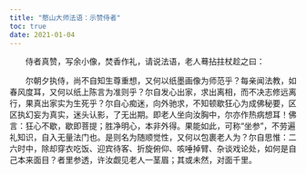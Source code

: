 ```yaml
---
title: "憨山大师法语：示赞侍者"
toc: true
date: 2021-01-04
---
```



　　侍者真赞，写余小像，焚香作礼，请说法语，老人蓦拈拄杖趁之曰：

　　尔朝夕执侍，尚不自知生尊重想，又何以纸墨画像为师范乎？每亲闻法教，如春风度耳，又何以纸上陈言为准则乎？尔自发心出家，求出离相，而不决志修远离行，果真出家实为生死乎？尔自心痴迷，向外驰求，不知顿歇狂心为成佛秘要，区区执幻妄为真实，迷头认影，了无出期。即老人坐向汝胸中，尔亦作热病想耳！佛言：狂心不歇，歇即菩提；胜净明心，本非外得。果能如此，可称“坐参”，不劳遍礼知识，自入无量法门也。是则名为随顺觉性，又何以包裹老人为？尔自思惟：二六时中，除却穿衣吃饭、迎宾待客、折旋俯仰、咳唾掉臂、杂谈戏论处，如何是自己本来面目？者里参透，许汝觑见老人一茎眉；其或未然，对面千里。